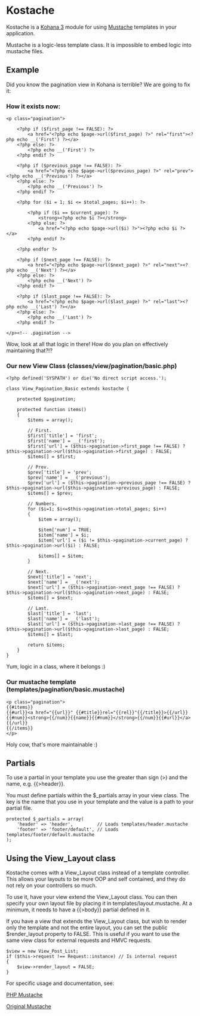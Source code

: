 # Kostache

Kostache is a [Kohana 3](https://github.com/kohana/kohana) module for using [Mustache](http://defunkt.github.com/mustache/) templates in your application.

Mustache is a logic-less template class. It is impossible to embed logic into mustache files.

## Example

Did you know the pagination view in Kohana is terrible? We are going to fix it:

### How it exists now:

	<p class="pagination">

		<?php if ($first_page !== FALSE): ?>
			<a href="<?php echo $page->url($first_page) ?>" rel="first"><?php echo __('First') ?></a>
		<?php else: ?>
			<?php echo __('First') ?>
		<?php endif ?>

		<?php if ($previous_page !== FALSE): ?>
			<a href="<?php echo $page->url($previous_page) ?>" rel="prev"><?php echo __('Previous') ?></a>
		<?php else: ?>
			<?php echo __('Previous') ?>
		<?php endif ?>

		<?php for ($i = 1; $i <= $total_pages; $i++): ?>

			<?php if ($i == $current_page): ?>
				<strong><?php echo $i ?></strong>
			<?php else: ?>
				<a href="<?php echo $page->url($i) ?>"><?php echo $i ?></a>
			<?php endif ?>

		<?php endfor ?>

		<?php if ($next_page !== FALSE): ?>
			<a href="<?php echo $page->url($next_page) ?>" rel="next"><?php echo __('Next') ?></a>
		<?php else: ?>
			<?php echo __('Next') ?>
		<?php endif ?>

		<?php if ($last_page !== FALSE): ?>
			<a href="<?php echo $page->url($last_page) ?>" rel="last"><?php echo __('Last') ?></a>
		<?php else: ?>
			<?php echo __('Last') ?>
		<?php endif ?>

	</p><!-- .pagination -->

Wow, look at all that logic in there! How do you plan on effectively maintaining that?!?

### Our new View Class (classes/view/pagination/basic.php)

	<?php defined('SYSPATH') or die('No direct script access.');

	class View_Pagination_Basic extends kostache {
	
		protected $pagination;

		protected function items()
		{	
			$items = array();
		
			// First.
			$first['title'] = 'first';
			$first['name'] = __('first');
			$first['url'] = ($this->pagination->first_page !== FALSE) ? $this->pagination->url($this->pagination->first_page) : FALSE;
			$items[] = $first;
		
			// Prev.
			$prev['title'] = 'prev';
			$prev['name'] = __('previous');
			$prev['url'] = ($this->pagination->previous_page !== FALSE) ? $this->pagination->url($this->pagination->previous_page) : FALSE;
			$items[] = $prev;
		
			// Numbers.
			for ($i=1; $i<=$this->pagination->total_pages; $i++)
			{
				$item = array();
			
				$item['num'] = TRUE;
				$item['name'] = $i;
				$item['url'] = ($i != $this->pagination->current_page) ? $this->pagination->url($i) : FALSE;
			
				$items[] = $item;
			}
		
			// Next.
			$next['title'] = 'next';
			$next['name'] = __('next');
			$next['url'] = ($this->pagination->next_page !== FALSE) ? $this->pagination->url($this->pagination->next_page) : FALSE;
			$items[] = $next;
		
			// Last.
			$last['title'] = 'last';
			$last['name'] = __('last');
			$last['url'] = ($this->pagination->last_page !== FALSE) ? $this->pagination->url($this->pagination->last_page) : FALSE;
			$items[] = $last;

			return $items;
		}
	}

Yum, logic in a class, where it belongs :)

### Our mustache template (templates/pagination/basic.mustache)

	<p class="pagination">
	{{#items}}
	{{#url}}<a href="{{url}}" {{#title}}rel="{{rel}}"{{/title}}>{{/url}}{{#num}}<strong>{{/num}}{{name}}{{#num}}</strong>{{/num}}{{#url}}</a>{{/url}}
	{{/items}}
	</p>

Holy cow, that's more maintainable :)

## Partials

To use a partial in your template you use the greater than sign (>) and the name, e.g. {{>header}}.

You must define partials within the $_partials array in your view class.  The key is the name that you use in your template and the value is a path to your partial file.

	protected $_partials = array(
		'header' => 'header',         // Loads templates/header.mustache
		'footer' => 'footer/default', // Loads templates/footer/default.mustache
	);

## Using the View_Layout class

Kostache comes with a View_Layout class instead of a template controller. This allows your layouts to be more OOP and self contained, and they do not rely on your controllers so much.

To use it, have your view extend the View_Layout class. You can then specify your own layout file by placing it in templates/layout.mustache. At a minimum, it needs to have a {{>body}} partial defined in it.

If you have a view that extends the View_Layout class, but wish to render only the template and not the entire layout, you can set the public $render_layout property to FALSE.  This is useful if you want to use the same view class for external requests and HMVC requests.

    $view = new View_Post_List;
    if ($this->request !== Request::instance) // Is internal request
    {
        $view->render_layout = FALSE;
    }

For specific usage and documentation, see:

[PHP Mustache](http://github.com/bobthecow/mustache.php)

[Original Mustache](http://defunkt.github.com/mustache/)